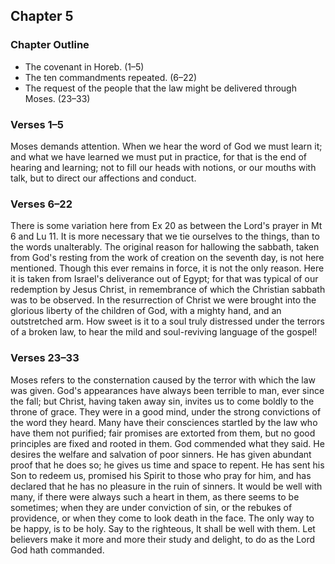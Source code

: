 ## Chapter 5

### Chapter Outline

- The covenant in Horeb. (1–5)
- The ten commandments repeated. (6–22)
- The request of the people that the law might be delivered through Moses. (23–33)

### Verses 1–5

Moses demands attention. When we hear the word of God we must learn it; and what we have learned we must put in practice, for that is the end of hearing and learning; not to fill our heads with notions, or our mouths with talk, but to direct our affections and conduct.

### Verses 6–22

There is some variation here from Ex 20 as between the Lord's prayer in Mt 6 and Lu 11. It is more necessary that we tie ourselves to the things, than to the words unalterably. The original reason for hallowing the sabbath, taken from God's resting from the work of creation on the seventh day, is not here mentioned. Though this ever remains in force, it is not the only reason. Here it is taken from Israel's deliverance out of Egypt; for that was typical of our redemption by Jesus Christ, in remembrance of which the Christian sabbath was to be observed. In the resurrection of Christ we were brought into the glorious liberty of the children of God, with a mighty hand, and an outstretched arm. How sweet is it to a soul truly distressed under the terrors of a broken law, to hear the mild and soul-reviving language of the gospel!

### Verses 23–33

Moses refers to the consternation caused by the terror with which the law was given. God's appearances have always been terrible to man, ever since the fall; but Christ, having taken away sin, invites us to come boldly to the throne of grace. They were in a good mind, under the strong convictions of the word they heard. Many have their consciences startled by the law who have them not purified; fair promises are extorted from them, but no good principles are fixed and rooted in them. God commended what they said. He desires the welfare and salvation of poor sinners. He has given abundant proof that he does so; he gives us time and space to repent. He has sent his Son to redeem us, promised his Spirit to those who pray for him, and has declared that he has no pleasure in the ruin of sinners. It would be well with many, if there were always such a heart in them, as there seems to be sometimes; when they are under conviction of sin, or the rebukes of providence, or when they come to look death in the face. The only way to be happy, is to be holy. Say to the righteous, It shall be well with them. Let believers make it more and more their study and delight, to do as the Lord God hath commanded.

